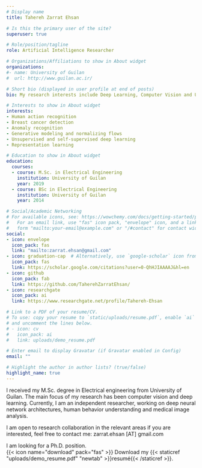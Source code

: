 ```yaml
---
# Display name
title: Tahereh Zarrat Ehsan

# Is this the primary user of the site?
superuser: true

# Role/position/tagline
role: Artificial Intelligence Researcher

# Organizations/Affiliations to show in About widget
organizations:
#- name: University of Guilan
#  url: http://www.guilan.ac.ir/

# Short bio (displayed in user profile at end of posts)
bio: My research interests include Deep Learning, Computer Vision and Unsupervised Networks.

# Interests to show in About widget
interests:
- Human action recognition
- Breast cancer detection
- Anomaly recognition 
- Generative modeling and normalizing flows
- Unsupervised and self-supervised deep learning
- Representation learning

# Education to show in About widget
education:
  courses:
  - course: M.Sc. in Electrical Engineering
    institution: University of Guilan
    year: 2019
  - course: BSc in Electrical Engineering
    institution: University of Guilan
    year: 2014

# Social/Academic Networking
# For available icons, see: https://wowchemy.com/docs/getting-started/page-builder/#icons
#   For an email link, use "fas" icon pack, "envelope" icon, and a link in the
#   form "mailto:your-email@example.com" or "/#contact" for contact widget.
social:
- icon: envelope
  icon_pack: fas
  link: "mailto:zarrat.ehsan@gmail.com"
- icon: graduation-cap  # Alternatively, use `google-scholar` icon from `ai` icon pack
  icon_pack: fas
  link: https://scholar.google.com/citations?user=0-QhHJIAAAAJ&hl=en
- icon: github
  icon_pack: fab
  link: https://github.com/TaherehZarratEhsan/
- icon: researchgate
  icon_pack: ai
  link: https://www.researchgate.net/profile/Tahereh-Ehsan

# Link to a PDF of your resume/CV.
# To use: copy your resume to `static/uploads/resume.pdf`, enable `ai` icons in `params.toml`, 
# and uncomment the lines below.
# - icon: cv
#   icon_pack: ai
#   link: uploads/demo_resume.pdf

# Enter email to display Gravatar (if Gravatar enabled in Config)
email: ""

# Highlight the author in author lists? (true/false)
highlight_name: true
---
```


I received my M.Sc. degree in Electrical engineering from University of Guilan. The main focus of my research has been computer vision and deep learning. Currently, I am an independent researcher, working on deep neural network architectures, human behavior understanding and medical image analysis. 

I am open to research collaboration in the relevant areas if you are interested, feel free to contact me: zarrat.ehsan [AT] gmail.com

I am looking for a Ph.D. position.  
{{< icon name="download" pack="fas" >}} Download my {{< staticref "uploads/demo_resume.pdf" "newtab" >}}resumé{{< /staticref >}}.
